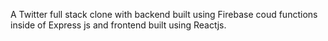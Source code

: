 A Twitter full stack clone with backend built using Firebase coud functions inside of Express js and frontend built using Reactjs.